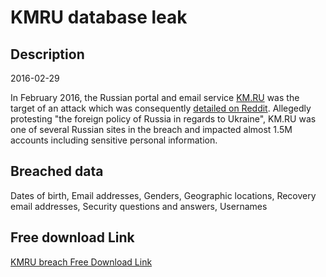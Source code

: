 # KMRU database leak

## Description

2016-02-29

In February 2016, the Russian portal and email service <a href="http://km.ru" target="_blank" rel="noopener">KM.RU</a> was the target of an attack which was consequently <a href="https://www.reddit.com/r/pwned/comments/47u1bf/operation_wrath_of_anakin_evolved" target="_blank" rel="noopener">detailed on Reddit</a>. Allegedly protesting &quot;the foreign policy of Russia in regards to Ukraine&quot;, KM.RU was one of several Russian sites in the breach and impacted almost 1.5M accounts including sensitive personal information.

## Breached data

Dates of birth, Email addresses, Genders, Geographic locations, Recovery email addresses, Security questions and answers, Usernames

## Free download Link

[KMRU breach Free Download Link](https://link-to.net/1229997/978.8439763511849/dynamic/?r=aHR0cHM6Ly93d3cubWVkaWFmaXJlLmNvbS92aWV3L0w1OUxmM0NaQUtzbmZVaS9rbS5ydS9maWxl)